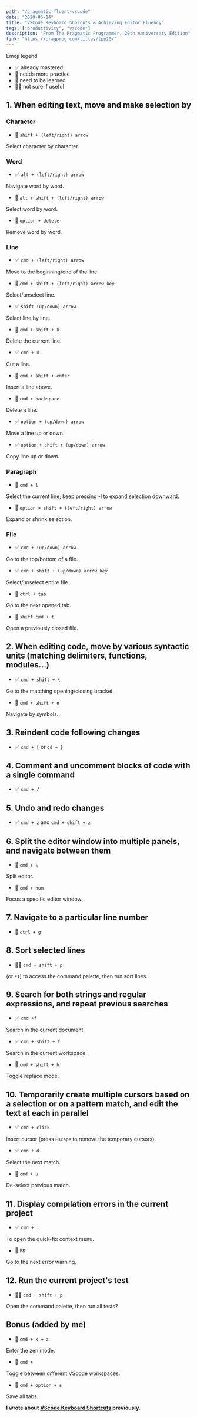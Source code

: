```yaml
---
path: "/pragmatic-fluent-vscode"
date: "2020-06-14"
title: "VSCode Keyboard Shorcuts & Achieving Editor Fluency"
tags: ["productivity", "vscode"]
description: "From The Pragmatic Programmer, 20th Anniversary Edition"
link: "https://pragprog.com/titles/tpp20/"
---
```


Emoji legend

- ✅ already mastered
- 🥊 needs more practice
- 📕 need to be learned
- 🤷‍♀️ not sure if useful

## 1. When editing text, move and make selection by

### Character

- 🥊 `shift + (left/right) arrow`

Select character by character.

### Word

- ✅ `alt + (left/right) arrow`

Navigate word by word.

- 🥊 `alt + shift + (left/right) arrow`

Select word by word.

- 📕 `option + delete`

Remove word by word.

### Line

- ✅ `cmd + (left/right) arrow`

Move to the beginning/end of the line.

- 🥊 `cmd + shift + (left/right) arrow key`

Select/unselect line.

- ✅ `shift (up/down) arrow`

Select line by line.

- 🥊 `cmd + shift + k`

Delete the current line.

- ✅ `cmd + x`

Cut a line.

- 📕 `cmd + shift + enter`

Insert a line above.

- 📕 `cmd + backspace`

Delete a line.

- ✅ `option + (up/down) arrow`

Move a line up or down.

- ✅ `option + shift + (up/down) arrow`

Copy line up or down.

### Paragraph

- 📕 `cmd + l`

Select the current line; keep pressing -l to expand selection downward.

- 📕 `option + shift + (left/right) arrow`

Expand or shrink selection.

### File

- ✅ `cmd + (up/down) arrow`

Go to the top/bottom of a file.

- ✅ `cmd + shift + (up/down) arrow key`

Select/unselect entire file.

- 🥊 `ctrl + tab`

Go to the next opened tab.

- 🥊 `shift cmd + t`

Open a previously closed file.

## 2. When editing code, move by various syntactic units (matching delimiters, functions, modules...)

- ✅ `cmd + shift + \`

Go to the matching opening/closing bracket.

- 📕 `cmd + shift + o`

Navigate by symbols.

## 3. Reindent code following changes

- ✅ `cmd + [` or `cd + ]`

## 4. Comment and uncomment blocks of code with a single command

- ✅ `cmd + /`

## 5. Undo and redo changes

- ✅ `cmd + z` and `cmd + shift + z`

## 6. Split the editor window into multiple panels, and navigate between them

- 🥊 `cmd + \`

Split editor.

- 📕 `cmd + num`

Focus a specific editor window.

## 7. Navigate to a particular line number

- 📕 `ctrl + g`

## 8. Sort selected lines

- 🤷‍♀️ `cmd + shift + p`

(or `F1`) to access the command palette, then run sort lines.

## 9. Search for both strings and regular expressions, and repeat previous searches

- ✅ `cmd +f`

Search in the current document.

- ✅ `cmd + shift + f`

Search in the current workspace.

- 📕 `cmd + shift + h`

Toggle replace mode.

## 10. Temporarily create multiple cursors based on a selection or on a pattern match, and edit the text at each in parallel

- ✅ `cmd + click`

Insert cursor (press `Escape` to remove the temporary cursors).

- ✅ `cmd + d`

Select the next match.

- 📕 `cmd + u`

De-select previous match.

## 11. Display compilation errors in the current project

- ✅ `cmd + .`

To open the quick-fix context menu.

- 📕 `F8`

Go to the next error warning.

## 12. Run the current project's test

- 🤷‍♀️ `cmd + shift + p`

Open the command palette, then run all tests?

## Bonus (added by me)

- 📕 `cmd + k + z`

Enter the zen mode.

- 📕 `cmd +`

Toggle between different VScode workspaces.

- 📕 `cmd + option + s`

Save all tabs.

**I wrote about [VScode Keyboard Shortcuts](https://includejs.dev/vscode-shortcuts) previously.**
